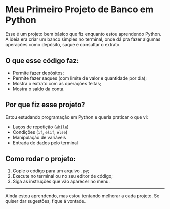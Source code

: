 # Meu Primeiro Projeto de Banco em Python 

Esse é um projeto bem básico que fiz enquanto estou aprendendo Python.  
A ideia era criar um banco simples no terminal, onde dá pra fazer algumas operações como depósito, saque e consultar o extrato.

## O que esse código faz:
* Permite fazer depósitos;  
* Permite fazer saques (com limite de valor e quantidade por dia);  
* Mostra o extrato com as operações feitas;  
* Mostra o saldo da conta.

## Por que fiz esse projeto?
Estou estudando programação em Python e queria praticar o que vi:
- Laços de repetição (`while`)
- Condições (`if`, `elif`, `else`)
- Manipulação de variáveis
- Entrada de dados pelo terminal

## Como rodar o projeto:
1. Copie o código para um arquivo `.py`;
2. Execute no terminal ou no seu editor de código;
3. Siga as instruções que vão aparecer no menu.

---

Ainda estou aprendendo, mas estou tentando melhorar a cada projeto. 
Se quiser dar sugestões, fique á vontade.

